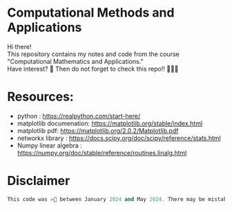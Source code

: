 # Computational Methods and Applications
Hi there!  
This repository contains my notes and code from the course "Computational Mathematics and Applications."  
Have interest? 🤔 Then do not forget to check this repo!! 🧑🏻‍🏫

# Resources:
- python : https://realpython.com/start-here/ <br/>
- matplotlib documenation: https://matplotlib.org/stable/index.html <br/>
- matplotlib pdf: https://matplotlib.org/2.0.2/Matplotlib.pdf <br/>
- networkx library : https://docs.scipy.org/doc/scipy/reference/stats.html <br/>
- Numpy linear algebra : https://numpy.org/doc/stable/reference/routines.linalg.html <br/>

# Disclaimer
```python
This code was ✍🏻 between January 2024 and May 2024. There may be mistakes, and I do not take responsibility if it is used or copied. However, I am happy to receive suggestions and comments.
```
